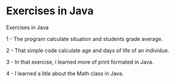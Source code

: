 # Exercises in Java
 Exercises in Java

1 - The program calculate situation and students grade average.

2 - That simple code calculate age and days of life of an individue.

3 - In that exercise, i learned more of print formated in Java.

4 - I learned a litle about the Math class in Java.
